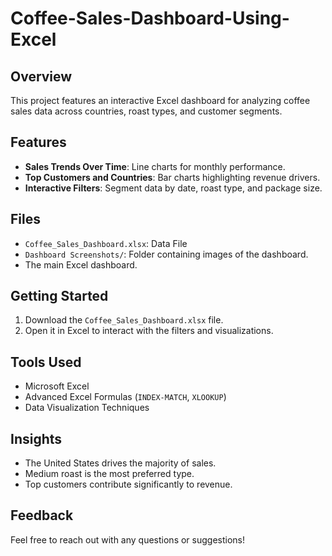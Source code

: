 # Coffee-Sales-Dashboard-Using-Excel

## Overview
This project features an interactive Excel dashboard for analyzing coffee sales data across countries, roast types, and customer segments.

## Features
- **Sales Trends Over Time**: Line charts for monthly performance.
- **Top Customers and Countries**: Bar charts highlighting revenue drivers.
- **Interactive Filters**: Segment data by date, roast type, and package size.

## Files
- `Coffee_Sales_Dashboard.xlsx`: Data File
- `Dashboard Screenshots/`: Folder containing images of the dashboard.
-  The main Excel dashboard.

## Getting Started
1. Download the `Coffee_Sales_Dashboard.xlsx` file.
2. Open it in Excel to interact with the filters and visualizations.

## Tools Used
- Microsoft Excel
- Advanced Excel Formulas (`INDEX-MATCH`, `XLOOKUP`)
- Data Visualization Techniques

## Insights
- The United States drives the majority of sales.
- Medium roast is the most preferred type.
- Top customers contribute significantly to revenue.

## Feedback
Feel free to reach out with any questions or suggestions!
